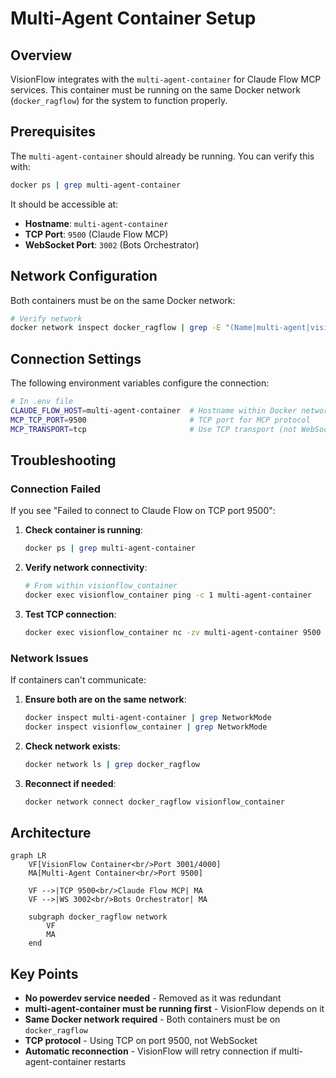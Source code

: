 # Multi-Agent Container Setup

## Overview

VisionFlow integrates with the `multi-agent-container` for Claude Flow MCP services. This container must be running on the same Docker network (`docker_ragflow`) for the system to function properly.

## Prerequisites

The `multi-agent-container` should already be running. You can verify this with:

```bash
docker ps | grep multi-agent-container
```

It should be accessible at:
- **Hostname**: `multi-agent-container`
- **TCP Port**: `9500` (Claude Flow MCP)
- **WebSocket Port**: `3002` (Bots Orchestrator)

## Network Configuration

Both containers must be on the same Docker network:

```bash
# Verify network
docker network inspect docker_ragflow | grep -E "(Name|multi-agent|visionflow)"
```

## Connection Settings

The following environment variables configure the connection:

```bash
# In .env file
CLAUDE_FLOW_HOST=multi-agent-container  # Hostname within Docker network
MCP_TCP_PORT=9500                       # TCP port for MCP protocol
MCP_TRANSPORT=tcp                       # Use TCP transport (not WebSocket)
```

## Troubleshooting

### Connection Failed

If you see "Failed to connect to Claude Flow on TCP port 9500":

1. **Check container is running**:
   ```bash
   docker ps | grep multi-agent-container
   ```

2. **Verify network connectivity**:
   ```bash
   # From within visionflow_container
   docker exec visionflow_container ping -c 1 multi-agent-container
   ```

3. **Test TCP connection**:
   ```bash
   docker exec visionflow_container nc -zv multi-agent-container 9500
   ```

### Network Issues

If containers can't communicate:

1. **Ensure both are on the same network**:
   ```bash
   docker inspect multi-agent-container | grep NetworkMode
   docker inspect visionflow_container | grep NetworkMode
   ```

2. **Check network exists**:
   ```bash
   docker network ls | grep docker_ragflow
   ```

3. **Reconnect if needed**:
   ```bash
   docker network connect docker_ragflow visionflow_container
   ```

## Architecture

```mermaid
graph LR
    VF[VisionFlow Container<br/>Port 3001/4000]
    MA[Multi-Agent Container<br/>Port 9500]
    
    VF -->|TCP 9500<br/>Claude Flow MCP| MA
    VF -->|WS 3002<br/>Bots Orchestrator| MA
    
    subgraph docker_ragflow network
        VF
        MA
    end
```

## Key Points

- **No powerdev service needed** - Removed as it was redundant
- **multi-agent-container must be running first** - VisionFlow depends on it
- **Same Docker network required** - Both containers must be on `docker_ragflow`
- **TCP protocol** - Using TCP on port 9500, not WebSocket
- **Automatic reconnection** - VisionFlow will retry connection if multi-agent-container restarts
